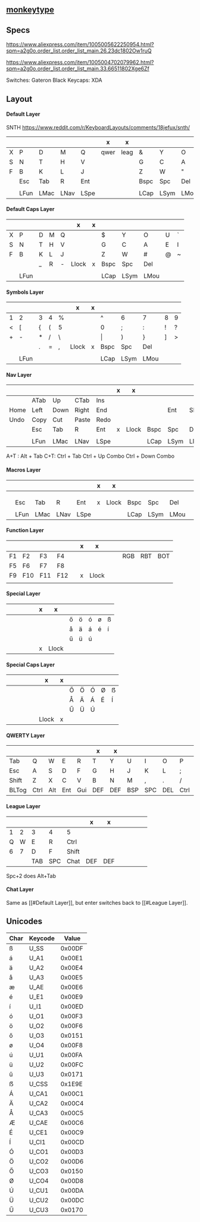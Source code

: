 
## [monkeytype](https://monkeytype.com/)


## Specs

https://www.aliexpress.com/item/1005005622250954.html?spm=a2g0o.order_list.order_list_main.26.23dc1802Ow1ruQ

https://www.aliexpress.com/item/1005004702079962.html?spm=a2g0o.order_list.order_list_main.33.66511802Xge6Zf

Switches: Gateron Black
Keycaps: XDA

## Layout

#### Default Layer
SNTH https://www.reddit.com/r/KeyboardLayouts/comments/18jefux/snth/

|     |      |      |      |      | x    | x    |      |      |      |     |     |
| --- | ---- | ---- | ---- | ---- | ---- | ---- | ---- | ---- | ---- | --- | --- |
| X   | P    | D    | M    | Q    | qwer | leag | &    | Y    | O    | U   | '   |
| S   | N    | T    | H    | V    |      |      | G    | C    | A    | E   | I   |
| F   | B    | K    | L    | J    |      |      | Z    | W    | "    | .   | ,   |
|     | Esc  | Tab  | R    | Ent  |      |      | Bspc | Spc  | Del  | Gui |     |
|     |      |      |      |      |      |      |      |      |      |     |     |
|     | LFun | LMac | LNav | LSpe |      |      | LCap | LSym | LMou |     |     |

#### Default Caps Layer
|     |      |     |     |     | x     | x   |      |      |      |     |     |
| --- | ---- | --- | --- | --- | ----- | --- | ---- | ---- | ---- | --- | --- |
| X   | P    | D   | M   | Q   |       |     | $    | Y    | O    | U   | \`  |
| S   | N    | T   | H   | V   |       |     | G    | C    | A    | E   | I   |
| F   | B    | K   | L   | J   |       |     | Z    | W    | #    | @   | ~   |
|     |      | _   | R   | -   | Llock | x   | Bspc | Spc  | Del  |     |     |
|     |      |     |     |     |       |     |      |      |      |     |     |
|     | LFun |     |     |     |       |     | LCap | LSym | LMou |     |     |

     

#### Symbols Layer
|     |      |     |     |     | x     | x   |      |      |      |     |     |
| --- | ---- | --- | --- | --- | ----- | --- | ---- | ---- | ---- | --- | --- |
| 1   | 2    | 3   | 4   | %   |       |     | ^    | 6    | 7    | 8   | 9   |
| <   | [    | {   | (   | 5   |       |     | 0    | ;    | :    | !   | ?   |
| +   | -    | *   | /   | \\  |       |     | \|   | )    | }    | ]   | >   |
|     |      | .   | =   | ,   | Llock | x   | Bspc | Spc  | Del  |     |     |
|     |      |     |     |     |       |     |      |      |      |     |     |
|     | LFun |     |     |     |       |     | LCap | LSym | LMou |     |     |

#### Nav Layer
|      |      |      |       |      | x   | x     |      |      |       |      |     |
| ---- | ---- | ---- | ----- | ---- | --- | ----- | ---- | ---- | ----- | ---- | --- |
|      | ATab | Up   | CTab  | Ins  |     |       |      |      |       |      |     |
| Home | Left | Down | Right | End  |     |       |      | Ent  | Shift | Ctrl | Alt |
| Undo | Copy | Cut  | Paste | Redo |     |       |      |      |       |      |     |
|      | Esc  | Tab  | R     | Ent  | x   | Llock | Bspc | Spc  | Del   |      |     |
|      |      |      |       |      |     |       |      |      |       |      |     |
|      | LFun | LMac | LNav  | LSpe |     |       | LCap | LSym | LMou  |      |     |

A+T : Alt + Tab
C+T: Ctrl + Tab
Ctrl + Up Combo
Ctrl + Down Combo

#### Macros Layer
|     |      |      |      |      | x   | x     |      |      |      |     |     |
| --- | ---- | ---- | ---- | ---- | --- | ----- | ---- | ---- | ---- | --- | --- |
|     |      |      |      |      |     |       |      |      |      |     |     |
|     |      |      |      |      |     |       |      |      |      |     |     |
|     |      |      |      |      |     |       |      |      |      |     |     |
|     | Esc  | Tab  | R    | Ent  | x   | Llock | Bspc | Spc  | Del  |     |     |
|     |      |      |      |      |     |       |      |      |      |     |     |
|     | LFun | LMac | LNav | LSpe |     |       | LCap | LSym | LMou |     |     |

#### Function Layer
|     |     |     |     |     | x   | x     |     |     |     |     |     |
| --- | --- | --- | --- | --- | --- | ----- | --- | --- | --- | --- | --- |
| F1  | F2  | F3  | F4  |     |     |       |     |     | RGB | RBT | BOT |
| F5  | F6  | F7  | F8  |     |     |       |     |     |     |     |     |
| F9  | F10 | F11 | F12 |     | x   | Llock |     |     |     |     |     |
|     |     |     |     |     |     |       |     |     |     |     |     |

#### Special Layer
|     |     |     |     |     | x   | x     |     |     |     |     |     |
| --- | --- | --- | --- | --- | --- | ----- | --- | --- | --- | --- | --- |
|     |     |     |     |     |     |       | ő   | ö   | ó   | ø   | ß   |
|     |     |     |     |     |     |       | å   | ä   | á   | é   | í   |
|     |     |     |     |     |     |       | ű   | ü   | ú   |     |     |
|     |     |     |     |     | x   | Llock |     |     |     |     |     |

#### Special Caps Layer
|     |     |     |     |     | x     | x   |     |     |     |     |     |
| --- | --- | --- | --- | --- | ----- | --- | --- | --- | --- | --- | --- |
|     |     |     |     |     |       |     | Ő   | Ö   | Ó   | Ø   | ẞ   |
|     |     |     |     |     |       |     | Å   | Ä   | Á   | É   | Í   |
|     |     |     |     |     |       |     | Ű   | Ü   | Ú   |     |     |
|     |     |     |     |     | Llock | x   |     |     |     |     |     |

#### QWERTY Layer
|       |      |     |     |     | x   | x   |     |     |     |      |       |
| ----- | ---- | --- | --- | --- | --- | --- | --- | --- | --- | ---- | ----- |
| Tab   | Q    | W   | E   | R   | T   | Y   | U   | I   | O   | P    | Bksp  |
| Esc   | A    | S   | D   | F   | G   | H   | J   | K   | L   | ;    | "     |
| Shift | Z    | X   | C   | V   | B   | N   | M   | ,   | .   | /    | Enter |
| BLTog | Ctrl | Alt | Ent | Gui | DEF | DEF | BSP | SPC | DEL | Ctrl | Alt   |

#### League Layer
|     |     |     |     |       | x   | x   |     |     |     |     |     |
| --- | --- | --- | --- | ----- | --- | --- | --- | --- | --- | --- | --- |
| 1   | 2   | 3   | 4   | 5     |     |     |     |     |     |     |     |
| Q   | W   | E   | R   | Ctrl  |     |     |     |     |     |     |     |
| 6   | 7   | D   | F   | Shift |     |     |     |     |     |     |     |
|     |     | TAB | SPC | Chat  | DEF | DEF |     |     |     |     |     |

Spc+2 does Alt+Tab

#### Chat Layer
Same as [[#Default Layer]], but enter switches back to [[#League Layer]].


## Unicodes
| Char | Keycode | Value  |
| ---- | ------- | ------ |
| ß    | U_SS    | 0x00DF |
| á    | U_A1    | 0x00E1 |
| ä    | U_A2    | 0x00E4 |
| å    | U_A3    | 0x00E5 |
| æ    | U_AE    | 0x00E6 |
| é    | U_E1    | 0x00E9 |
| í    | U_I1    | 0x00ED |
| ó    | U_O1    | 0x00F3 |
| ö    | U_O2    | 0x00F6 |
| ő    | U_O3    | 0x0151 |
| ø    | U_O4    | 0x00F8 |
| ú    | U_U1    | 0x00FA |
| ü    | U_U2    | 0x00FC |
| ű    | U_U3    | 0x0171 |
| ẞ    | U_CSS   | 0x1E9E |
| Á    | U_CA1   | 0x00C1 |
| Ä    | U_CA2   | 0x00C4 |
| Å    | U_CA3   | 0x00C5 |
| Æ    | U_CAE   | 0x00C6 |
| É    | U_CE1   | 0x00C9 |
| Í    | U_CI1   | 0x00CD |
| Ó    | U_CO1   | 0x00D3 |
| Ö    | U_CO2   | 0x00D6 |
| Ő    | U_CO3   | 0x0150 |
| Ø    | U_CO4   | 0x00D8 |
| Ú    | U_CU1   | 0x00DA |
| Ü    | U_CU2   | 0x00DC |
| Ű    | U_CU3   | 0x0170 |
